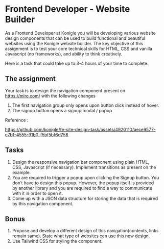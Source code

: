 # Frontend Developer - Website Builder

As a Frontend Developer at Konigle you will be developing various website design components that can be used to build functional and beautiful websites using the Konigle website builder. The key objective of this assignment is to test your core technical skills for HTML, CSS and vanilla Javascript (no frameworks), and ability to think creatively.

Here is a task that could take up to 3-4 hours of your time to complete.

## The assignment
Your task is to design the navigation component present on https://miro.com/ with the following changes

1. The first navigation group only opens upon button click instead of hover.
2. The signup button opens a signup modal / popup

Reference :

https://github.com/konigle/fe-site-design-task/assets/4920110/aece9577-c7b1-4555-91b0-f5bf5bf6d758

## Tasks

1. Design the responsive navigation bar component using plain HTML, CSS, Javascript (if necessary). Implement transitions as present on the example.
2. You are required to trigger a popup upon clicking the Signup button. You don’t have to design this popup. However, the popup itself is provided by another library and you are required to find a way to communicate with it in order to open it.
3. Come up with a JSON data structure for storing the data that is required by this navigation component.

## Bonus

1. Propose and develop a different design of this navigation(contents, links remain same). State what type of websites can use this new design.
2. Use Tailwind CSS for styling the component.

